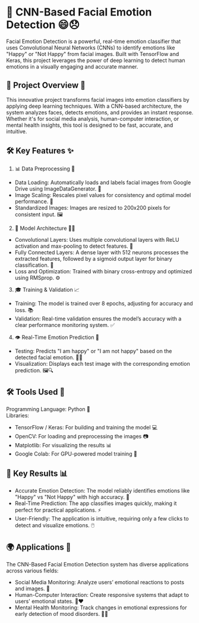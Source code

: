 # 🎯 CNN-Based Facial Emotion Detection 😄😞 <br>
Facial Emotion Detection is a powerful, real-time emotion classifier that uses Convolutional Neural Networks (CNNs) to identify emotions like "Happy" or "Not Happy" from facial images. Built with TensorFlow and Keras, this project leverages the power of deep learning to detect human emotions in a visually engaging and accurate manner.

## 🚀 Project Overview 🧠 <br>
This innovative project transforms facial images into emotion classifiers by applying deep learning techniques. With a CNN-based architecture, the system analyzes faces, detects emotions, and provides an instant response. Whether it's for social media analysis, human-computer interaction, or mental health insights, this tool is designed to be fast, accurate, and intuitive.

## 🛠️ Key Features ✨ <br>
1. 📊 Data Preprocessing 📸 <br>
 * Data Loading: Automatically loads and labels facial images from Google Drive using ImageDataGenerator. 📂 <br>
 * Image Scaling: Rescales pixel values for consistency and optimal model performance. 📏 <br>
 * Standardized Images: Images are resized to 200x200 pixels for consistent input. 🖼️ <br>
2. 🔧 Model Architecture 🧑‍💻 <br>
 * Convolutional Layers: Uses multiple convolutional layers with ReLU activation and max-pooling to detect features. 🧠 <br>
 * Fully Connected Layers: A dense layer with 512 neurons processes the extracted features, followed by a sigmoid output layer for binary classification. 🧩 <br>
 * Loss and Optimization: Trained with binary cross-entropy and optimized using RMSprop. ⚙️ <br>
3. 🎓 Training & Validation 📈 <br>
 * Training: The model is trained over 8 epochs, adjusting for accuracy and loss. 📚 <br>
 * Validation: Real-time validation ensures the model’s accuracy with a clear performance monitoring system. ✅ <br>
4. 👁️ Real-Time Emotion Prediction 💬 <br>
 * Testing: Predicts "I am happy" or "I am not happy" based on the detected facial emotion. 🧑‍🎤 <br>
 * Visualization: Displays each test image with the corresponding emotion prediction. 🖼️🔍 <br>

## 🛠️ Tools Used 🧰 <br>
Programming Language: Python 🐍 <br>
Libraries: <br>
 * TensorFlow / Keras: For building and training the model 💻 <br>
 * OpenCV: For loading and preprocessing the images 📷 <br>
 * Matplotlib: For visualizing the results 📊 <br>
 * Google Colab: For GPU-powered model training 🚀 <br>

## 🎯 Key Results 📊 <br>
 * Accurate Emotion Detection: The model reliably identifies emotions like "Happy" vs "Not Happy" with high accuracy. 🎯 <br>
 * Real-Time Prediction: The app classifies images quickly, making it perfect for practical applications. ⚡ <br>
 * User-Friendly: The application is intuitive, requiring only a few clicks to detect and visualize emotions. 🖱️ <br>

## 🌍 Applications 🚀 <br>
The CNN-Based Facial Emotion Detection system has diverse applications across various fields: <br>

 * Social Media Monitoring: Analyze users’ emotional reactions to posts and images. 📱 <br>
 * Human-Computer Interaction: Create responsive systems that adapt to users' emotional states. 🤖❤️ <br>
 * Mental Health Monitoring: Track changes in emotional expressions for early detection of mood disorders. 🧠💡 <br>
